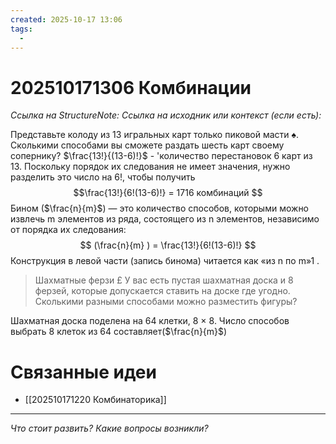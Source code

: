 ```yaml
---
created: 2025-10-17 13:06
tags:
  - 
---
```

# 202510171306 Комбинации

*Ссылка на StructureNote:*
*Ссылка на исходник или контекст (если есть):* 

Представьте колоду из 13 игральных карт только пиковой масти ♠. Сколькими способами вы сможете раздать шесть карт своему сопернику? $\frac{13!}{(13-6)!}$  - 'количество перестановок 6 карт из 13. Поскольку порядок их следования не имеет значения, нужно разделить это число на 6!, чтобы получить $$\frac{13!}{6!(13-6)!} = 1716   комбинаций $$ Бином ($\frac{n}{m}$) — это количество способов, которыми можно извлечь m элементов из ряда, состоящего из n элементов, независимо от порядка их следования:
$$ 
(\frac{n}{m} ) = \frac{13!}{6!(13-6)!}  
$$
Конструкция в левой части (запись бинома) читается как «из n по m»1 .
> Шахматные ферзи £ У вас есть пустая шахматная доска и 8 ферзей, которые допускается ставить на доске где угодно. Сколькими разными способами можно разместить фигуры?

Шахматная доска поделена на 64 клетки, 8 × 8. Число способов выбрать 8 клеток из 64 составляет($\frac{n}{m}$)
# Связанные идеи

- [[202510171220 Комбинаторика]]
---

*Что стоит развить? Какие вопросы возникли?*
